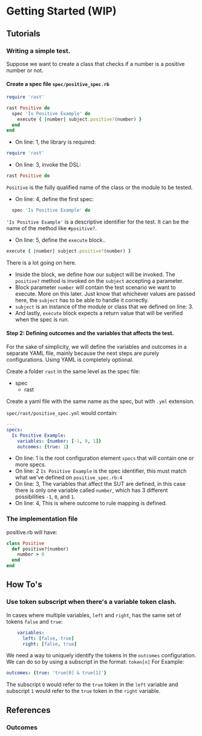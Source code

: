 # Getting Started (WIP)


## Tutorials



### Writing a simple test.

Suppose we want to create a class that checks if a number is a positive number or not.

#### Create a spec file `spec/positive_spec.rb`

```ruby
require 'rast'

rast Positive do
  spec 'Is Positive Example' do
    execute { |number| subject.positive?(number) }
  end
end
```

- On line: 1, the library is required:

```ruby
require 'rast'
```

- On line: 3, invoke the DSL:

```ruby
rast Positive do
```
`Positive` is the fully qualified name of the class or the module to be tested.

- On line: 4, define the first spec:

```ruby
  spec 'Is Positive Example' do
```

`'Is Positive Example'` is a descriptive identifier for the test. It can be the name of the method like `#positive?`.

- On line: 5, define the `execute` block..

```ruby
execute { |number| subject.positive?(number) }
```

There is a lot going on here.<br>
- Inside the block, we define how our subject will be invoked. The `positive?` method is invoked on the `subject`
accepting a parameter.
- Block parameter `number` will contain the test scenario we want to execute. More on this later. Just know that whichever values are passed here, the `subject` has to be able to handle it correctly.
- `subject` is an instance of the module or class that we defined on line: 3.
- And lastly, `execute` block expects a return value that will be verified when the spec is run.

#### Step 2: Defining outcomes and the variables that affects the test.

For the sake of simplicity, we will define the variables and outcomes in a separate YAML file, mainly because the next
steps are purely configurations. Using YAML is completely optional.

Create a folder `rast` in the same level as the spec file:

- spec
    - rast

Create a yaml file with the same name as the spec, but with `.yml` extension.

`spec/rast/positive_spec.yml` would contain:

```yaml
---
specs:
  Is Positive Example:
    variables: {number: [-1, 0, 1]}
    outcomes: {true: 1}
```

- On line: 1 is the root configuration element `specs` that will contain one or more specs.
- On line: 2 `Is Positive Example` is the spec identifier, this must match what we've defined on `positive_spec.rb:4`
- On line: 3, The variables that affect the SUT are defined, in this case there is only one variable called `number`,
which has 3 different possibilities `-1`, `0`, and `1`.
- On line: 4, This is where outcome to rule mapping is defined.

### The implementation file

positive.rb will have:

```ruby
class Positive
  def positive?(number)
    number > 0
  end
end
```

## How To's

### Use token subscript when there's a variable token clash.

In cases where multiple variables, `left` and `right`, has the same set of tokens `false` and `true`:

```yaml
    variables:
      left: [false, true]
      right: [false, true]
```

We need a way to uniquely identify the tokens in the `outcomes` configuration. We can do so by using a subscript in the format: `token[n]`
For Example:

```yaml
outcomes: {true: 'true[0] & true[1]'}
```

The subscript `0` would refer to the `true` token in the `left` variable and subscript `1` would refer to the `true`
token in the `right` variable.


## References

### Outcomes
